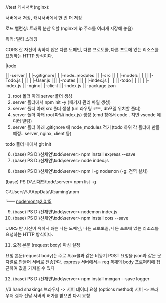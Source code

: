 //test
캐시서버(nginx):

서버에서 저장, 캐시서버에서 한 번 더 저장

로드 밸런싱: 트래픽 분산 역할 (nginx에 ip 주소를 여러개 저장해 놓음)

워커: 멀티 스레딩

CORS 란 자신이 속하지 않은 다른 도메인, 다른 프로토콜, 다른 포트에 있는 리소스를 요청하는 HTTP 방식이다. 


|todo

| |-server
| | |-.gitignore
| | |-node_modules
| | |-src
| | | |-models
| | | | |-Todo.js
| | | | |-User.js
| | | |-routes
| | | | |-index.js
| | | | |-todo
| | | | | |-index.js
| |-nginx
| |-client
| |-index.js
| |-package.json


1. root 폴더 아래 server 폴더 생성
2. server 폴더에서 npm init -y (패키지 관리 파일 생성)
3. server 폴더 아래 src 폴더 생성 (url 라우팅 코드, db모델 위치할 폴더)
4. server 폴더 아래 root 파일(index.js) 생성 (cmd 창에서 code . 치면 vscode 에디터 열림)
5. server 폴더 아래 .gitignore 에 node_modules 적기 (todo 하위 각 폴더에 만들 예정.. server, nginx, client 등)

todo 폴더 내에서 git init

6. (base) PS D:\신채연\todo\server> npm install express --save
7. (base) PS D:\신채연\todo\server> node index.js

<!-- * 포트가 이미 사용중인 경우이거나 서버가 비정상적으로 종료된 경우 에러 처리
리눅스 - sudo fuser -k 5000/tcp (자신의 서버 포트번호 사용) -->

8. (base) PS D:\신채연\todo\server> npm i -g nodemon  (-g: 전역 설치)

(base) PS D:\신채연\todo\server> npm list -g

C:\Users\YJ\AppData\Roaming\npm

└── nodemon@2.0.15

9. (base) PS D:\신채연\todo\server> nodemon index.js
10. (base) PS D:\신채연\todo\server> npm install cors --save

CORS 란 자신이 속하지 않은 다른 도메인, 다른 프로토콜, 다른 포트에 있는 리소스를 요청하는 HTTP 방식이다. 

11. 요청 본문 (request body) 파싱 설정

요청 본문(request body)는 주로 Ajax콜과 같은 비동기 POST 요청을 json과 같은 문자열로 만들어 서버로 전송한다. express 서버에서는 req 객체의 body 프로퍼티에 접근하여 값을 가져올 수 있다.


12. (base) PS D:\신채연\todo\server> npm install morgan --save
logger


//3 hand shakings
브라우저 -> 서버 데이터 요청 (options method)
서버 -> 브라우저 결과 전달
서버의 허가를 받으면 다시 요청